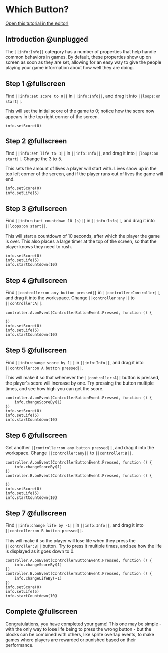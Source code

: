 # Which Button?

[Open this tutorial in the editor!](/#tutorial:concepts/which-button)

## Introduction @unplugged

The `||info:Info||` category has a number of properties that help handle common behaviors in games. By default, these properties show up on screen as soon as they are set, allowing for an easy way to give the people playing your game information about how well they are doing.

## Step 1 @fullscreen

Find `||info:set score to 0||` in `||info:Info||`, and drag it into `||loops:on start||`.

This will set the initial score of the game to 0; notice how the score now appears in the top right corner of the screen.

```blocks
info.setScore(0)
```

## Step 2 @fullscreen

Find `||info:set life to 3||` in `||info:Info||`, and drag it into `||loops:on start||`. Change the 3 to 5.

This sets the amount of lives a player will start with. Lives show up in the top left corner of the screen, and if the player runs out of lives the game will end.

```blocks
info.setScore(0)
info.setLife(5)
```

## Step 3 @fullscreen

Find `||info:start countdown 10 (s)||` in `||info:Info||`, and drag it into `||loops:on start||`.

This will start a countdown of 10 seconds, after which the player the game is over. This also places a large timer at the top of the screen, so that the player knows they need to rush.

```blocks
info.setScore(0)
info.setLife(5)
info.startCountdown(10)
```

## Step 4 @fullscreen

Find `||controller:on any button pressed||` in `||controller:Controller||`, and drag it into the workspace. Change `||controller:any||` to `||controller:A||`.

```blocks
controller.A.onEvent(ControllerButtonEvent.Pressed, function () {

})
info.setScore(0)
info.setLife(5)
info.startCountdown(10)
```

## Step 5 @fullscreen

Find `||info:change score by 1||` in `||info:Info||`, and drag it into `||controller:on A button pressed||`.

This will make it so that whenever the `||controller:A||` button is pressed, the player's score will increase by one. Try pressing the button multiple times, and see how high you can get the score.

```blocks
controller.A.onEvent(ControllerButtonEvent.Pressed, function () {
    info.changeScoreBy(1)
})
info.setScore(0)
info.setLife(5)
info.startCountdown(10)
```

## Step 6 @fullscreen

Get another `||controller:on any button pressed||`, and drag it into the workspace. Change `||controller:any||` to `||controller:B||`.

```blocks
controller.A.onEvent(ControllerButtonEvent.Pressed, function () {
    info.changeScoreBy(1)
})
controller.B.onEvent(ControllerButtonEvent.Pressed, function () {

})
info.setScore(0)
info.setLife(5)
info.startCountdown(10)
```

## Step 7 @fullscreen

Find `||info:change life by -1||` in `||info:Info||`, and drag it into `||controller:on B button pressed||`.

This will make it so the player will lose life when they press the `||controller:B||` button. Try to press it multiple times, and see how the life is displayed as it goes down to 0.

```blocks
controller.A.onEvent(ControllerButtonEvent.Pressed, function () {
    info.changeScoreBy(1)
})
controller.B.onEvent(ControllerButtonEvent.Pressed, function () {
    info.changeLifeBy(-1)
})
info.setScore(0)
info.setLife(5)
info.startCountdown(10)
```

## Complete @fullscreen

Congratulations, you have completed your game! This one may be simple - with the only way to lose life being to press the wrong button - but the blocks can be combined with others, like sprite overlap events, to make games where players are rewarded or punished based on their performance.